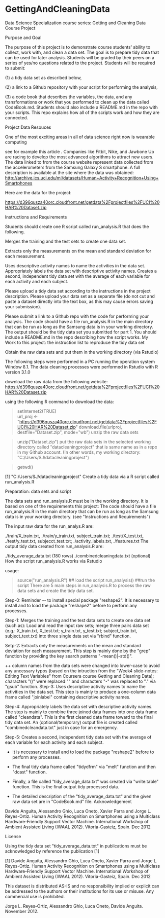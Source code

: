 # GettingAndCleaningData
Data Science Specialization course series: Getting and Cleaning Data Course Project

Purpose and Goal

The purpose of this project is to demonstrate course students' ability to collect, work with, and clean a data set. The goal is to prepare tidy data that can be used for later analysis. Students will be graded by their peers on a series of yes/no questions related to the project. Students will be required to submit:

(1) a tidy data set as described below,

(2) a link to a Github repository with your script for performing the analysis,

(3) a code book that describes the variables, the data, and any transformations or work that you performed to clean up the data called CodeBook.md. Students should also include a README.md in the repo with your scripts. This repo explains how all of the scripts work and how they are connected.

Project Data Resouces

One of the most exciting areas in all of data science right now is wearable computing

see for example this article . Companies like Fitbit, Nike, and Jawbone Up are racing to develop the most advanced algorithms to attract new users. The data linked to from the course website represent data collected from the accelerometers from the Samsung Galaxy S smartphone. A full description is available at the site where the data was obtained:
http://archive.ics.uci.edu/ml/datasets/Human+Activity+Recognition+Using+Smartphones

Here are the data for the project:

https://d396qusza40orc.cloudfront.net/getdata%2Fprojectfiles%2FUCI%20HAR%20Dataset.zip

Instructions and Requirements

Students should create one R script called run_analysis.R that does the following.

Merges the training and the test sets to create one data set.

Extracts only the measurements on the mean and standard deviation for each measurement.

Uses descriptive activity names to name the activities in the data set. Appropriately labels the data set with descriptive activity names. Creates a second, independent tidy data set with the average of each variable for each activity and each subject.

Please upload a tidy data set according to the instructions in the project description. Please upload your data set as a separate file (do not cut and paste a dataset directly into the text box, as this may cause errors saving your submission).

Please submit a link to a Github repo with the code for performing your analysis. The code should have a file run_analysis.R in the main directory that can be run as long as the Samsung data is in your working directory. The output should be the tidy data set you submitted for part 1. You should include a README.md in the repo describing how the script works.
My Work to this project: the instruction list to reproduce the tidy data set

Obtain the raw data sets and put them in the working directory (via Rstudio)

The following steps were performed in a PC running the operation system Window 8.1. The data cleaning processes were performed in Rstudio with R version 3.1.0

download the raw data from the following website: https://d396qusza40orc.cloudfront.net/getdata%2Fprojectfiles%2FUCI%20HAR%20Dataset.zip

using the following R command to download the data:

  >setInternet2(TRUE)   
  >url_proj <- "https://d396qusza40orc.cloudfront.net/getdata%2Fprojectfiles%2FUCI%20HAR%20Dataset.zip"
  >download.file(urlproj, destfile="Dataset.zip", mode="wb")
unzip the raw data sets

  >unzip("Dataset.zip")
put the raw data sets in the selected working directory called "datacleaningproject" that is same name as in a repo in my Github account. (In other words, my working directory: "C:/Users/SJ/datacleaningproject")

  > getwd()

 [1] "C:/Users/SJ/datacleaningproject"
Create a tidy data via a R script called run_analysis.R

Preparation: data sets and script

The data sets and run_analysis.R must be in the working directory. It is based on one of the requirements this project: The code should have a file run_analysis.R in the main directory that can be run as long as the Samsung data is in your working directory. (see "Instructions and Requirements")

The input raw data for the run_analys.R are:

 ./train/X_train.txt, ./train/y_train.txt, subject_train.txt;
 ./test/X_test.txt, ./test/y_test.txt,  subjecct_test.txt;
 ./activity_labels.txt, ./features.txt
The output tidy data created from run_analysis.R are:

 ./tidy_average_data.txt (180 rows)
 ./combinedcleaningdata.txt (optional)
How the script run_analysis.R works via Rstudio

usage:

   > source("run_analysis.R") ## load the script
   > run_analysis() ##run the script
There are 5 main steps in run_analysis.R to process the raw data sets and create the tidy data set.

Step-0: Reminder -- to install special package "reshape2". It is necessary to install and to load the package "reshape2" before to perform any processes.

Step-1: Merges the training and the test data sets to create one data set (such as): Load and read the input raw sets; merge three pairs data set (e.g.: X_train.txt, X_test.txt; y_train.txt, y_test.txt; subject_train.txt, subject_text.txt) into three single data set via "rbind" function.

Setp-2: Extracts only the measurements on the mean and standard deviation for each measurement. This step is mainly done by the "grep" function by providing the key search patterns "-mean\(\)|-std\(\)".

  ++ column names from the data sets were changed into lower-case to avoid any uncessary typos
   (based on the intruction from the "Week4 slide-notes: Editing Text Variables" from 
   Coursera course Getting and Cleaning Data); characters "()" were replaced "" and
   characters "-" was replaced to "." via "gsub" function.
Step-3: Uses descriptive activity names to name the activities in the data set. This step is mainly to produce a one-column data frame called "joinlabel" containing descriptive activity names.

Step-4: Appropriately labels the data set with descriptive activity names. The step is mainly to combine three joined data frames into one data frame called "cleandata". This is the first cleaned data frame toward to the final tidy data set. An (optional/temporary) output file is created called "combinedcleandata.txt" just in case for an emergency.

Step-5: Creates a second, independent tidy data set with the average of each variable for each activity and each subject.

  + It is necessary to install and to load the package "reshape2" before to perform
  any processes.

  + The final tidy data frame called "tidydfrm" via "melt" function and then "dcast" function.

  + Finally, a file called "tidy_average_data.txt" was created via "write.table" function.
    This is the final output tidy processed data.

  + The detailed description of the "tidy_average_data.txt" and the given raw data set
    are in "CodeBook.md" file.
Acknowledgement

Davide Anguita, Alessandro Ghio, Luca Oneto, Xavier Parra and Jorge L. Reyes-Ortiz. Human Activity Recognition on Smartphones using a Multiclass Hardware-Friendly Support Vector Machine. International Workshop of Ambient Assisted Living (IWAAL 2012). Vitoria-Gasteiz, Spain. Dec 2012

License

Using the tidy data set "tidy_average_data.txt" in publications must be acknowledged by reference the publication [1]

[1] Davide Anguita, Alessandro Ghio, Luca Oneto, Xavier Parra and Jorge L. Reyes-Ortiz. Human Activity Recognition on Smartphones using a Multiclass Hardware-Friendly Support Vector Machine. International Workshop of Ambient Assisted Living (IWAAL 2012). Vitoria-Gasteiz, Spain. Dec 2012

This dataset is distributed AS-IS and no responsibility implied or explicit can be addressed to the authors or their institutions for its use or misuse. Any commercial use is prohibited.

Jorge L. Reyes-Ortiz, Alessandro Ghio, Luca Oneto, Davide Anguita. November 2012.
